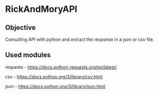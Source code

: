 # RickAndMoryAPI

## Objective
Consulting API with python and extract the response in a json or csv file. 

## Used modules
requests - https://docs.python-requests.org/en/latest/

csv - https://docs.python.org/3/library/csv.html

json - https://docs.python.org/3/library/json.html
